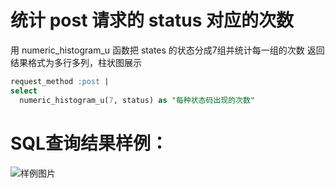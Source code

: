 # 统计 post 请求的 status 对应的次数



用 numeric_histogram_u 函数把 states 的状态分成7组并统计每一组的次数
返回结果格式为多行多列，柱状图展示


```SQL
request_method :post | 
select 
  numeric_histogram_u(7, status) as "每种状态码出现的次数"
```

# SQL查询结果样例：

![样例图片](https://img.alicdn.com/tfs/TB111WbcdTfau8jSZFwXXX1mVXa-669-287.png)